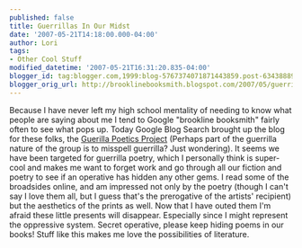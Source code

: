 ```yaml
---
published: false
title: Guerrillas In Our Midst
date: '2007-05-21T14:18:00.000-04:00'
author: Lori
tags:
- Other Cool Stuff
modified_datetime: '2007-05-21T16:31:20.835-04:00'
blogger_id: tag:blogger.com,1999:blog-5767374071871443859.post-6343888972242458877
blogger_orig_url: http://brooklinebooksmith.blogspot.com/2007/05/guerrillas-in-our-midst.html
---
```


Because I have never left my high school mentality of needing to know what people are saying about me I tend to Google "brookline booksmith" fairly often to see what pops up. Today Google Blog Search brought up the blog for these folks, the <a href="http://guerillapoetics.org/">Guerilla Poetics Project</a> (Perhaps part of the guerrilla nature of the group is to misspell guerrilla? Just wondering). It seems we have been targeted for guerrilla poetry, which I personally think is super-cool and makes me want to forget work and go through all our fiction and poetry to see if an operative has hidden any other gems. I read some of the broadsides online, and am impressed not only by the poetry (though I can't say I love them all, but I guess that's the prerogative of the artists' recipient) but the aesthetics of the prints as well. Now that I have outed them I'm afraid these little presents will disappear. Especially since I might represent the oppressive system. Secret operative, please keep hiding poems in our books! Stuff like this makes me love the possibilities of literature.